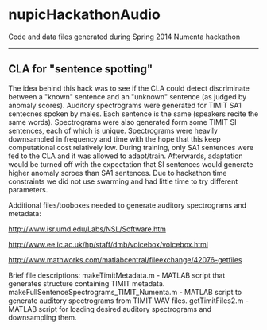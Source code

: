 nupicHackathonAudio
===================

Code and data files generated during Spring 2014 Numenta hackathon




---------------------------
CLA for "sentence spotting"
---------------------------
The idea behind this hack was to see if the CLA could detect discriminate between a "known" sentence and an "unknown"
sentence (as judged by anomaly scores). Auditory spectrograms were generated for TIMIT SA1 sentecnes spoken by males.
Each sentence is the same (speakers recite the same words). Spectrograms were also generated form some TIMIT SI
sentences, each of which is unique. Spectrograms were heavily downsampled in frequency and time with the hope that
this keep computational cost relatively low.
During training, only SA1 sentences were fed to the CLA and it was allowed to adapt/train. Afterwards, adaptation
would be turned off with the expectation that SI sentences would generate higher anomaly scroes than SA1 sentences.
Due to hackathon time constraints we did not use swarming and had little time to try different parameters.

Additional files/tooboxes needed to generate auditory spectrograms and metadata:

http://www.isr.umd.edu/Labs/NSL/Software.htm

http://www.ee.ic.ac.uk/hp/staff/dmb/voicebox/voicebox.html

http://www.mathworks.com/matlabcentral/fileexchange/42076-getfiles


Brief file descriptions:
makeTimitMetadata.m - MATLAB script that generates structure containing TIMIT metadata.
makeFullSentenceSpectrograms_TIMIT_Numenta.m - MATLAB script to generate auditory spectrograms from TIMIT WAV files.
getTimitFiles2.m - MATLAB script for loading desired auditory spectrograms and downsampling them.
